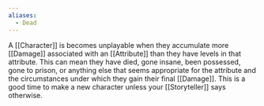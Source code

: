 ```yaml
---
aliases:
  - Dead
---
```

A [[Character]] is becomes unplayable when they accumulate more [[Damage]] associated with an [[Attribute]] than they have levels in that attribute. This can mean they have died, gone insane, been possessed, gone to prison, or anything else that seems appropriate for the attribute and the circumstances under which they gain their final [[Damage]]. This is a good time to make a new character unless your [[Storyteller]] says otherwise.